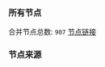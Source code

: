 ### 所有节点
合并节点总数: `907`
[节点链接](https://raw.githubusercontent.com/rzhy1/11/master/sub/sub_merge_base64.txt)

### 节点来源